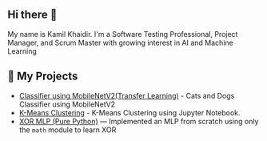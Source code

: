## Hi there 👋
My name is Kamil Khaidir. I'm a Software Testing Professional, Project Manager, and Scrum Master with growing interest in AI and Machine Learning

## 📂 My Projects
- [Classifier using MobileNetV2(Transfer Learning)](https://github.com/kamilkhaidir/TransferLearning_MobileNetV2) - Cats and Dogs Classifier using MobileNetV2
- [K-Means Clustering](https://github.com/kamilkhaidir/kmeanscluster) - K-Means Clustering using Jupyter Notebook.
- [XOR MLP (Pure Python)](https://github.com/kamilkhaidir/xor-mlp-python) — Implemented an MLP from scratch using only the `math` module to learn XOR

